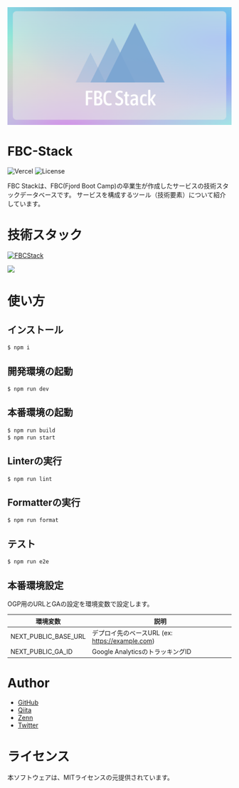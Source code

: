 ![fbc_logo](./public/images/fbcstack_ogp.png)



# FBC-Stack

![Vercel](http://therealsujitk-vercel-badge.vercel.app/?app=fbc-stack) ![License](https://img.shields.io/badge/license-MIT-blue)

FBC Stackは、FBC(Fjord Boot Camp)の卒業生が作成したサービスの技術スタックデータベースです。
サービスを構成するツール（技術要素）について紹介しています。



# 技術スタック

[![FBCStack](http://img.shields.io/badge/FBC-Stack-0690fa.svg?style=flat)](https://fbc-stack.vercel.app/posts/fbc_stack)

<img src="https://fbc-stack.vercel.app/api/images/fbc_stack" width="600"/>


# 使い方

## インストール

```
$ npm i
```

## 開発環境の起動

```
$ npm run dev
```

## 本番環境の起動
```
$ npm run build
$ npm run start
```

## Linterの実行

```
$ npm run lint
```

## Formatterの実行

```
$ npm run format
```

## テスト

```
$ npm run e2e
```

## 本番環境設定

OGP用のURLとGAの設定を環境変数で設定します。

| 環境変数 | 説明 |
| --- | --- |
| NEXT_PUBLIC_BASE_URL | デプロイ先のベースURL (ex: https://example.com) |
| NEXT_PUBLIC_GA_ID　| Google AnalyticsのトラッキングID |



# Author

* [GitHub](https://github.com/mh-mobile)
* [Qiita](https://qiita.com/mh_mobiler)
* [Zenn](https://zenn.dev/mh)
* [Twitter](https://twitter.com/mh_mobiler)

# ライセンス

本ソフトウェアは、MITライセンスの元提供されています。
